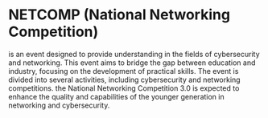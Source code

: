 # NETCOMP (National Networking Competition)
is an event designed to provide understanding in the fields of cybersecurity and networking. This event aims to bridge the gap between education and industry, focusing on the development of practical skills. The event is divided into several activities, including cybersecurity and networking competitions. the National Networking Competition 3.0 is expected to enhance the quality and capabilities of the younger generation in networking and cybersecurity.

